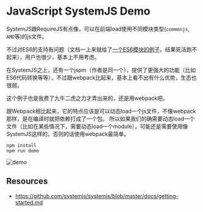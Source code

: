 JavaScript SystemJS Demo
========================

SystemJS跟RequireJS有点像，可以在前端load使用不同模块类型(`commonjs`, `AMD`等)的js文件。

不过对ES6的支持有问题（文档一上来就给了[一个ES6模块的例子](https://github.com/systemjs/systemjs/blob/master/docs/getting-started.md)，结果死活跑不起来），用户也很少，基本上不用考虑。

在SystemJS之上，还有一个jspm（作者是同一个），提供了更强大的功能（比如ES6代码转换等等），不过跟webpack比起来，基本上看不出有什么优势，生态也很弱。

这个例子也是我费了九牛二虎之力才弄出来的，还是用webpack吧。

跟Webpack相比起来，它的特点应该是可以动态load一个js文件，不像webpack那样，是在编译时就把依赖打成了一个包。
所以如果我们的确需要动态load一个文件（比如在某些情况下，需要动态load一个module），可能还是需要使用像SystemJS这样的，否则的话使用webpack最简单。

```
npm install
npm run demo
```

![demo](./images/demo.jpg)

Resources
---------

- <https://github.com/systemjs/systemjs/blob/master/docs/getting-started.md>
